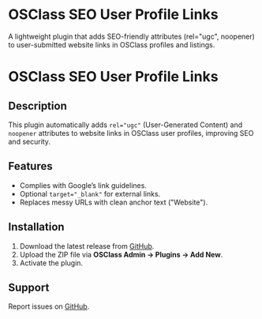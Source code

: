 # OSClass SEO User Profile Links
A lightweight plugin that adds SEO-friendly attributes (rel="ugc", noopener) to user-submitted website links in OSClass profiles and listings.

# OSClass SEO User Profile Links

## Description
This plugin automatically adds `rel="ugc"` (User-Generated Content) and `noopener` attributes to website links in OSClass user profiles, improving SEO and security.

## Features
- Complies with Google’s link guidelines.
- Optional `target="_blank"` for external links.
- Replaces messy URLs with clean anchor text ("Website").

## Installation
1. Download the latest release from [GitHub](https://github.com/costel21d/osclass-seo-user-profile-links/releases).
2. Upload the ZIP file via **OSClass Admin → Plugins → Add New**.
3. Activate the plugin.

## Support
Report issues on [GitHub](https://github.com/costel21d/osclass-seo-user-profile-links/issues).

